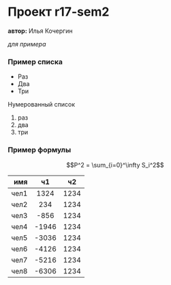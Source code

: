 # Проект r17-sem2

   **автор:** Илья Кочергин
   
   *для примера*  
 
 ### Пример списка
 
 * Раз
 * Два
 * Три
   
 Нумерованный список
 
 1. раз
 2. два
 4. три
   
 ###  Пример формулы
 
 $$P^2 = \sum_{i=0}^\infty S_i^2$$
 
 
 
 |  имя | ч1    | ч2   |
|-----:|:-----:|------|
| чел1 | 1324  | 1234 |
| чел2 | 234   | 1234 |
| чел3 | -856  | 1234 |
| чел4 | -1946 | 1234 |
| чел5 | -3036 | 1234 |
| чел6 | -4126 | 1234 |
| чел7 | -5216 | 1234 |
| чел8 | -6306 | 1234 |
